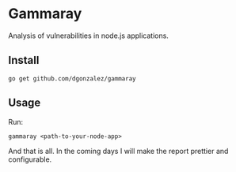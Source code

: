 # Gammaray

Analysis of vulnerabilities in node.js applications.

## Install

```
go get github.com/dgonzalez/gammaray
```

## Usage

Run:

```
gammaray <path-to-your-node-app>
```

And that is all. In the coming days I will make the report prettier and configurable.
